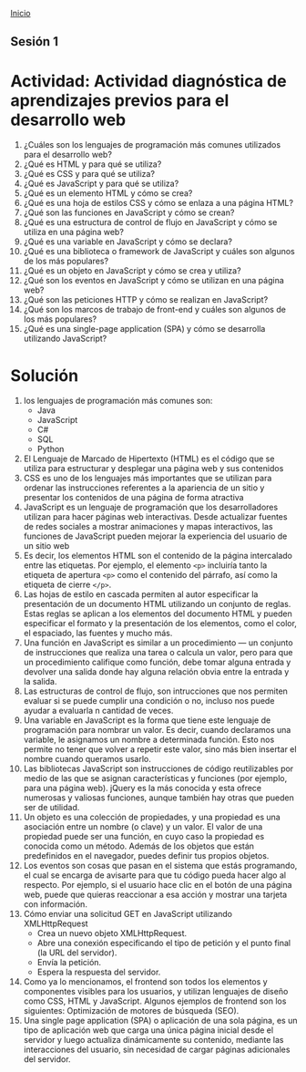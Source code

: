 <!-- No borrar o modificar -->
[Inicio](./index.md)

## Sesión 1 

# Actividad: Actividad diagnóstica de aprendizajes previos para el desarrollo web

1. ¿Cuáles son los lenguajes de programación más comunes utilizados para el desarrollo web?
2. ¿Qué es HTML y para qué se utiliza?
3. ¿Qué es CSS y para qué se utiliza?
4. ¿Qué es JavaScript y para qué se utiliza?
5. ¿Qué es un elemento HTML y cómo se crea?
6. ¿Qué es una hoja de estilos CSS y cómo se enlaza a una página HTML?
7. ¿Qué son las funciones en JavaScript y cómo se crean?
8. ¿Qué es una estructura de control de flujo en JavaScript y cómo se utiliza en una página web?
9. ¿Qué es una variable en JavaScript y cómo se declara?
10. ¿Qué es una biblioteca o framework de JavaScript y cuáles son algunos de los más populares?
11. ¿Qué es un objeto en JavaScript y cómo se crea y utiliza?
12. ¿Qué son los eventos en JavaScript y cómo se utilizan en una página web?
13. ¿Qué son las peticiones HTTP y cómo se realizan en JavaScript?
14. ¿Qué son los marcos de trabajo de front-end y cuáles son algunos de los más populares?
15. ¿Qué es una single-page application (SPA) y cómo se desarrolla utilizando JavaScript?

# Solución

1. los lenguajes de programación más comunes son:
    * Java
    * JavaScript
    * C#
    * SQL
    * Python
2. El Lenguaje de Marcado de Hipertexto (HTML) es el código que se utiliza para estructurar y desplegar una página web y sus contenidos
3. CSS es uno de los lenguajes más importantes que se utilizan para ordenar las instrucciones referentes a la apariencia de un sitio y presentar los contenidos de una página de forma atractiva
4. JavaScript es un lenguaje de programación que los desarrolladores utilizan para hacer páginas web interactivas. Desde actualizar fuentes de redes sociales a mostrar animaciones y mapas interactivos, las funciones de JavaScript pueden mejorar la experiencia del usuario de un sitio web
5. Es decir, los elementos HTML son el contenido de la página intercalado entre las etiquetas. Por ejemplo, el elemento `<p>` incluiría tanto la etiqueta de apertura `<p>` como el contenido del párrafo, así como la etiqueta de cierre `</p>`.
6. Las hojas de estilo en cascada permiten al autor especificar la presentación de un documento HTML utilizando un conjunto de reglas. Estas reglas se aplican a los elementos del documento HTML y pueden especificar el formato y la presentación de los elementos, como el color, el espaciado, las fuentes y mucho más.
7. Una función en JavaScript es similar a un procedimiento — un conjunto de instrucciones que realiza una tarea o calcula un valor, pero para que un procedimiento califique como función, debe tomar alguna entrada y devolver una salida donde hay alguna relación obvia entre la entrada y la salida.
8. ‌Las estructuras de control de flujo, son intrucciones que nos permiten evaluar si se puede cumplir una condición o no, incluso nos puede ayudar a evaluarla n cantidad de veces.
9. Una variable en JavaScript es la forma que tiene este lenguaje de programación para nombrar un valor. Es decir, cuando declaramos una variable, le asignamos un nombre a determinada función. Esto nos permite no tener que volver a repetir este valor, sino más bien insertar el nombre cuando queramos usarlo.
10. Las bibliotecas JavaScript son instrucciones de código reutilizables por medio de las que se asignan características y funciones (por ejemplo, para una página web). jQuery es la más conocida y esta ofrece numerosas y valiosas funciones, aunque también hay otras que pueden ser de utilidad.
11. Un objeto es una colección de propiedades, y una propiedad es una asociación entre un nombre (o clave) y un valor. El valor de una propiedad puede ser una función, en cuyo caso la propiedad es conocida como un método. Además de los objetos que están predefinidos en el navegador, puedes definir tus propios objetos.
12. Los eventos son cosas que pasan en el sistema que estás programando, el cual se encarga de avisarte para que tu código pueda hacer algo al respecto. Por ejemplo, si el usuario hace clic en el botón de una página web, puede que quieras reaccionar a esa acción y mostrar una tarjeta con información.
13. Cómo enviar una solicitud GET en JavaScript utilizando XMLHttpRequest
    * Crea un nuevo objeto XMLHttpRequest.
    * Abre una conexión especificando el tipo de petición y el punto final (la URL del servidor).
    * Envía la petición.
    * Espera la respuesta del servidor.
14. Como ya lo mencionamos, el frontend son todos los elementos y componentes visibles para los usuarios, y utilizan lenguajes de diseño como CSS, HTML y JavaScript. Algunos ejemplos de frontend son los siguientes: Optimización de motores de búsqueda (SEO).
15. Una single page application (SPA) o aplicación de una sola página, es un tipo de aplicación web que carga una única página inicial desde el servidor y luego actualiza dinámicamente su contenido, mediante las interacciones del usuario, sin necesidad de cargar páginas adicionales del servidor.




